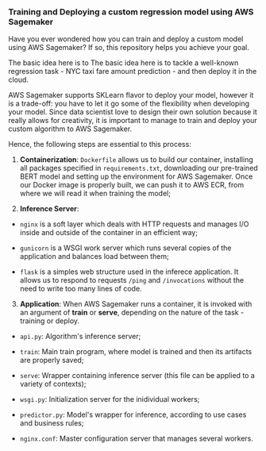 ### Training and Deploying a custom regression model using AWS Sagemaker

Have you ever wondered how you can train and deploy a custom model using AWS Sagemaker? If so, this repository helps you achieve your goal.

The basic idea here is to The basic idea here is to tackle a well-known regression task - NYC taxi fare amount prediction - and then deploy it in the cloud.

AWS Sagemaker supports SKLearn flavor to deploy your model, however it is a trade-off: you have to let it go some of the flexibility when developing your model. Since data scientist love to design their own solution because it really allows for creativity, it is important to manage to train and deploy your custom algorithm to AWS Sagemaker.

Hence, the following steps are essential to this process:

1. **Containerization**: `Dockerfile` allows us to build our container, installing all packages specified in `requirements.txt`, downloading our pre-trained BERT model and setting up the environment for AWS Sagemaker. Once our Docker image is properly built, we can push it to AWS ECR, from where we will read it when training the model;  

2. **Inference Server**:

* `nginx` is a soft layer which deals with HTTP requests and manages I/O inside and outside of the container in an efficient way;  

* `gunicorn` is a WSGI work server which runs several copies of the application and balances load between them;  

* `flask` is a simples web structure used in the inferece application. It allows us to respond to requests `/ping` and `/invocations` without the need to write too many lines of code.  

3. **Application**: When AWS Sagemaker runs a container, it is invoked with an argument of **train** or **serve**, depending on the nature of the task - training or deploy. 

* `api.py`: Algorithm's inference server;  

* `train`: Main train program, where model is trained and then its artifacts are properly saved;  

* `serve`: Wrapper containing inference server (this file can be applied to a variety of contexts);  

* `wsgi.py`: Initialization server for the inidividual workers;  

* `predictor.py`: Model's wrapper for inference, according to use cases and business rules;  

* `nginx.conf`: Master configuration server that manages several workers.
